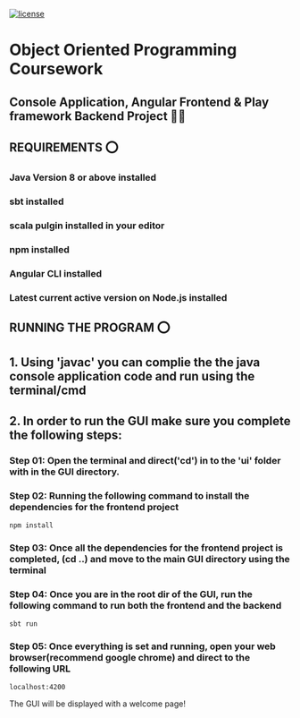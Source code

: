[![license](https://img.shields.io/github/license/DAVFoundation/captain-n3m0.svg?style=flat-square)](https://github.com/DAVFoundation/captain-n3m0/blob/master/LICENSE)
# Object Oriented Programming Coursework 
## Console Application, Angular Frontend & Play framework Backend Project  👨‍💻

## REQUIREMENTS ⭕
### Java Version 8 or above installed
### sbt installed
### scala pulgin installed in your editor
### npm installed
### Angular CLI installed
### Latest current active version on Node.js installed


## RUNNING THE PROGRAM ⭕
## 1. Using 'javac' you can complie the the java console application code and run using the terminal/cmd
 
## 2. In order to run the GUI make sure you complete the following steps:

###  Step 01: Open the terminal and direct('cd') in to the 'ui' folder with in the GUI directory.

###  Step 02: Running the following command to install the dependencies for the frontend project
	npm install

###  Step 03: Once all the dependencies for the frontend project is completed, (cd ..) and move to the main GUI directory using the terminal

###  Step 04: Once you are in the root dir of the GUI, run the following command to run both the frontend and the backend
	sbt run

###  Step 05: Once everything is set and running, open your web browser(recommend google chrome) and direct to the following URL
	localhost:4200

The GUI will be displayed with a welcome page!

	
 

